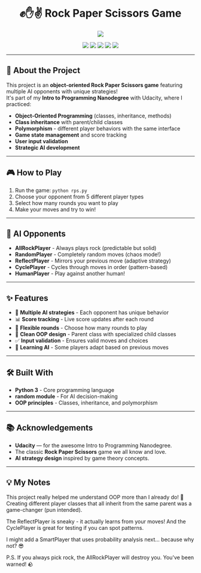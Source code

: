 <h1 align="center">✊✋✌️ Rock Paper Scissors Game</h1>
<p align="center">
  <a href="https://git.io/typing-svg">
    <img src="https://readme-typing-svg.herokuapp.com?font=Fira+Code&pause=3000&color=82E0AA&width=900&lines=Battle+AI+Opponents+in+Classic+Rock+Paper+Scissors+🤖;Educational+project+for+Udacity's+Intro+to+Programming+Nanodegree">
  </a>
</p>
<p align="center">
  <a href="#"><img src="https://img.shields.io/badge/Python-100%25-blue?style=for-the-badge&logo=python&logoColor=white"></a>
  <a href="#"><img src="https://img.shields.io/badge/OOP-Focused-green?style=for-the-badge"></a>
  <a href="#"><img src="https://img.shields.io/badge/Languages-1-purple?style=for-the-badge"></a>
  <a href="https://www.udacity.com/"><img src="https://img.shields.io/badge/Udacity-Project-blue?style=for-the-badge&logo=udacity"></a>
  <a href="#"><img src="https://img.shields.io/badge/Made%20With-%E2%9D%A4-red?style=for-the-badge"></a>
</p>

---

## 📌 About the Project
This project is an **object-oriented Rock Paper Scissors game** featuring multiple AI opponents with unique strategies!  
It's part of my **Intro to Programming Nanodegree** with Udacity, where I practiced:
- **Object-Oriented Programming** (classes, inheritance, methods)
- **Class inheritance** with parent/child classes
- **Polymorphism** - different player behaviors with the same interface
- **Game state management** and score tracking
- **User input validation**
- **Strategic AI development**

---

## 🎮 How to Play
1. Run the game: `python rps.py`
2. Choose your opponent from 5 different player types
3. Select how many rounds you want to play
4. Make your moves and try to win!

---

## 🤖 AI Opponents
- **AllRockPlayer** - Always plays rock (predictable but solid)
- **RandomPlayer** - Completely random moves (chaos mode!)
- **ReflectPlayer** - Mirrors your previous move (adaptive strategy)
- **CyclePlayer** - Cycles through moves in order (pattern-based)
- **HumanPlayer** - Play against another human!

---

## ✨ Features
- 🎯 **Multiple AI strategies** - Each opponent has unique behavior
- 📊 **Score tracking** - Live score updates after each round
- 🔄 **Flexible rounds** - Choose how many rounds to play
- 🎨 **Clean OOP design** - Parent class with specialized child classes
- ✅ **Input validation** - Ensures valid moves and choices
- 🧠 **Learning AI** - Some players adapt based on previous moves

---

## 🛠 Built With
- **Python 3** - Core programming language
- **random module** - For AI decision-making
- **OOP principles** - Classes, inheritance, and polymorphism

---

## 📚 Acknowledgements
- **Udacity** — for the awesome Intro to Programming Nanodegree.
- The classic **Rock Paper Scissors** game we all know and love.
- **AI strategy design** inspired by game theory concepts.

---

## 💡 My Notes
This project really helped me understand OOP more than I already do! 🧠 Creating different player classes that all inherit from the same parent was a game-changer (pun intended). 

The ReflectPlayer is sneaky - it actually learns from your moves! And the CyclePlayer is great for testing if you can spot patterns. 

I might add a SmartPlayer that uses probability analysis next... because why not? 😎

P.S. If you always pick rock, the AllRockPlayer will destroy you. You've been warned! 🪨

